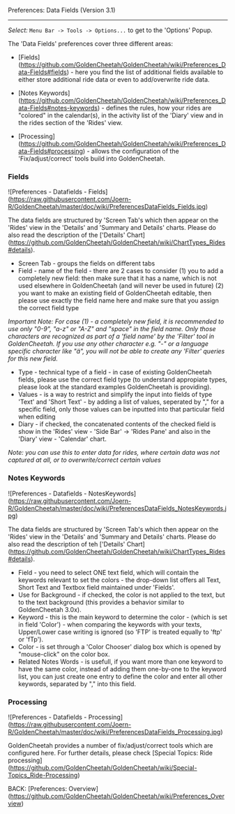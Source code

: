 Preferences: Data Fields (Version 3.1)
***

_Select:_ `Menu Bar -> Tools -> Options...` to get to the 'Options' Popup.

The 'Data Fields' preferences cover three different areas:

* [Fields] (https://github.com/GoldenCheetah/GoldenCheetah/wiki/Preferences_Data-Fields#fields) - here you find the list of additional fields available to either store additional ride data or even to add/overwrite ride data.

* [Notes Keywords] (https://github.com/GoldenCheetah/GoldenCheetah/wiki/Preferences_Data-Fields#notes-keywords) - defines the rules, how your rides are "colored" in the calendar(s), in the activity list of the 'Diary' view and in the rides section of the 'Rides' view.

* [Processing] (https://github.com/GoldenCheetah/GoldenCheetah/wiki/Preferences_Data-Fields#processing) - allows the configuration of the 'Fix/adjust/correct' tools build into GoldenCheetah.

### Fields

![Preferences - Datafields - Fields] (https://raw.githubusercontent.com/Joern-R/GoldenCheetah/master/doc/wiki/PreferencesDataFields_Fields.jpg)

The data fields are structured by 'Screen Tab's which then appear on the 'Rides' view in the 'Details' and 'Summary and Details' charts. Please do also read the description of the ['Details' Chart] (https://github.com/GoldenCheetah/GoldenCheetah/wiki/ChartTypes_Rides#details).

* Screen Tab - groups the fields on different tabs 
* Field - name of the field - there are 2 cases to consider (1) you to add a completely new field: then make sure that it has a name, which is not used elsewhere in GoldenCheetah (and will never be used in future) (2) you want to make an existing field of GoldenCheetah editable, then please use exactly the field name here and make sure that you assign the correct field type

_Important Note: For case (1) - a completely new field, it is recommended to use only "0-9", "a-z" or "A-Z" and "space" in the field name. Only those characters are recognized as part of a 'field name' by the 'Filter' tool in GoldenCheetah. If you use any other character e.g. "-" or a language specific character like "ä", you will not be able to create any 'Filter' queries for this new field._

* Type - technical type of a field - in case of existing GoldenCheetah fields, please use the correct field type (to understand appropiate types, please look at the standard examples GoldenCheetah is providing).
* Values - is a way to restrict and simplify the input into fields of type 'Text' and 'Short Text' - by adding a list of values, seperated by "," for a specific field, only those values can be inputted into that particular field when editing 
* Diary - if checked, the concatenated contents of the checked field is show in the 'Rides' view - 'Side Bar' -> 'Rides Pane' and also in the 'Diary' view - 'Calendar' chart.

_Note: you can use this to enter data for rides, where certain data was not captured at all, or to overwrite/correct certain values_

### Notes Keywords

![Preferences - Datafields - NotesKeywords] (https://raw.githubusercontent.com/Joern-R/GoldenCheetah/master/doc/wiki/PreferencesDataFields_NotesKeywords.jpg)

The data fields are structured by 'Screen Tab's which then appear on the 'Rides' view in the 'Details' and 'Summary and Details' charts. Please do also read the description of teh ['Details' Chart] (https://github.com/GoldenCheetah/GoldenCheetah/wiki/ChartTypes_Rides#details).

* Field - you need to select ONE text field, which will contain the keywords relevant to set the colors - the drop-down list offers all Text, Short Text and Textbox field maintained under 'Fields'.
* Use for Background - if checked, the color is not applied to the text, but to the text background (this provides a behavior similar to GoldenCheetah 3.0x).
* Keyword - this is the main keyword to determine the color - (which is set in field 'Color') - when comparing the keywords with your texts, Upper/Lower case writing is ignored (so 'FTP' is treated equally to 'ftp' or 'fTp').
* Color - is set through a 'Color Chooser' dialog box which is opened by "mouse-click" on the color box.
* Related Notes Words - is usefull, if you want more than one keyword to have the same color, instead of adding them one-by-one to the keyword list, you can just create one entry to define the color and enter all other keywords, separated by "," into this field.

### Processing

![Preferences - Datafields - Processing] (https://raw.githubusercontent.com/Joern-R/GoldenCheetah/master/doc/wiki/PreferencesDataFields_Processing.jpg)

GoldenCheetah provides a number of fix/adjust/correct tools which are configured here. For further details, please check [Special Topics: Ride processing] (https://github.com/GoldenCheetah/GoldenCheetah/wiki/Special-Topics_Ride-Processing)

BACK: [Preferences: Overview] (https://github.com/GoldenCheetah/GoldenCheetah/wiki/Preferences_Overview)
